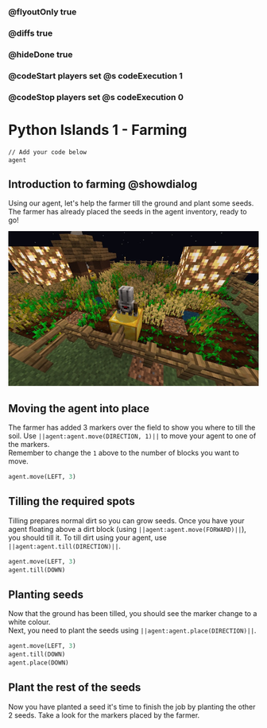 ### @flyoutOnly true
### @diffs true
### @hideDone true
### @codeStart players set @s codeExecution 1
### @codeStop players set @s codeExecution 0


# Python Islands 1 - Farming

```template
// Add your code below
agent
```

## Introduction to farming @showdialog
Using our agent, let's help the farmer till the ground and plant some seeds. The farmer has already placed the seeds in the agent inventory, ready to go!   

![Farming](https://raw.githubusercontent.com/CausewayDigital/Minecraft-EE-MakeCode/refs/heads/master/tutorials/python-islands/island-1/farm/farm.jpg)

## Moving the agent into place
The farmer has added 3 markers over the field to show you where to till the soil.
Use `||agent:agent.move(DIRECTION, 1)||` to move your agent to one of the markers.   
Remember to change the `1` above to the number of blocks you want to move.
```python
agent.move(LEFT, 3)
```


## Tilling the required spots 
Tilling prepares normal dirt so you can grow seeds. Once you have your agent floating above a dirt block (using `||agent:agent.move(FORWARD)||`), you should till it.
To till dirt using your agent, use `||agent:agent.till(DIRECTION)||`. 


```python
agent.move(LEFT, 3)
agent.till(DOWN)
```

## Planting seeds
Now that the ground has been tilled, you should see the marker change to a white colour.  
Next, you need to plant the seeds using `||agent:agent.place(DIRECTION)||`.


```python
agent.move(LEFT, 3)
agent.till(DOWN)
agent.place(DOWN)
```

## Plant the rest of the seeds
Now you have planted a seed it's time to finish the job by planting the other 2 seeds. 
Take a look for the markers placed by the farmer.  

